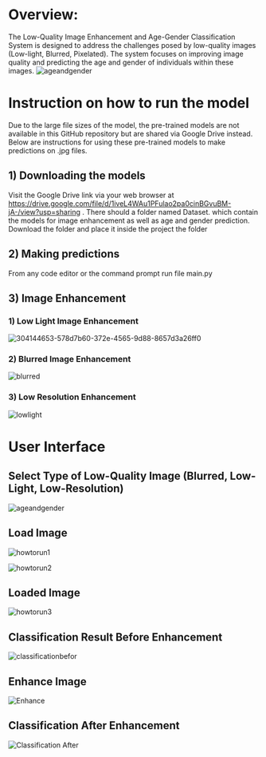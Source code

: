 # Overview:
The Low-Quality Image Enhancement and Age-Gender Classification System is designed to address the challenges posed by low-quality images (Low-light, Blurred, Pixelated). The system focuses on improving image quality and predicting the age and gender of individuals within these images.
![ageandgender](https://github.com/Shaabanm2018/Age-and-gender-classification-from-low-quality-human-face-images/assets/76607364/badaef0a-c965-41b1-8119-d430eb342745)


# Instruction on how to run the model 
Due to the large file sizes of the model, the pre-trained models are not available in this GitHub repository but are shared via Google Drive instead. Below are instructions for using these pre-trained models to make predictions on .jpg files.

## 1) Downloading the models

Visit the Google Drive link via your web browser at https://drive.google.com/file/d/1iveL4WAu1PFulao2pa0cinBGvuBM-jA-/view?usp=sharing . There should a folder named Dataset. which contain the models for image enhancement as well as age and gender prediction. Download the folder and place it inside the project the folder

## 2) Making predictions

From any code editor or the command prompt run file main.py 

## 3) Image Enhancement 
### 1) Low Light Image Enhancement
![304144653-578d7b60-372e-4565-9d88-8657d3a26ff0](https://github.com/user-attachments/assets/7dbd9e0b-a350-4bf1-abab-8b821a44dfaa)



### 2) Blurred Image Enhancement
![blurred](https://github.com/Shaabanm2018/Age-and-gender-classification-from-low-quality-human-face-images/assets/76607364/c24b4664-0880-4ce9-88fe-85516c64af19)


### 3) Low Resolution Enhancement
![lowlight](https://github.com/Shaabanm2018/Age-and-gender-classification-from-low-quality-human-face-images/assets/76607364/5f175569-79c0-432f-b8a9-457e84071fd9)



# User Interface

## Select Type of Low-Quality Image (Blurred, Low-Light, Low-Resolution)
![ageandgender](https://github.com/Shaabanm2018/Age-and-gender-classification-from-low-quality-human-face-images/assets/76607364/8b4ab972-f48e-41f0-8d84-742beaa17f08)

## Load Image
![howtorun1](https://github.com/Shaabanm2018/Age-and-gender-classification-from-low-quality-human-face-images/assets/76607364/9b69cd16-dcaf-4c85-b651-64ee80c46fca)

![howtorun2](https://github.com/Shaabanm2018/Age-and-gender-classification-from-low-quality-human-face-images/assets/76607364/ae902f52-0e72-445d-b075-92bbc0b304a4)

## Loaded Image
![howtorun3](https://github.com/Shaabanm2018/Age-and-gender-classification-from-low-quality-human-face-images/assets/76607364/771c5b3a-547c-46a4-b627-262dad28c39c)

## Classification Result Before Enhancement 
![classificationbefor](https://github.com/Shaabanm2018/Age-and-gender-classification-from-low-quality-human-face-images/assets/76607364/28bb8892-b5e6-40a4-b59d-0832461e96a0)

## Enhance Image
![Enhance](https://github.com/Shaabanm2018/Age-and-gender-classification-from-low-quality-human-face-images/assets/76607364/47f8d4ac-2e6e-4fed-b253-32afb892065e)

## Classification After Enhancement 
![Classification After](https://github.com/Shaabanm2018/Age-and-gender-classification-from-low-quality-human-face-images/assets/76607364/33440898-a56c-47f0-be0e-45c8eea15804)



